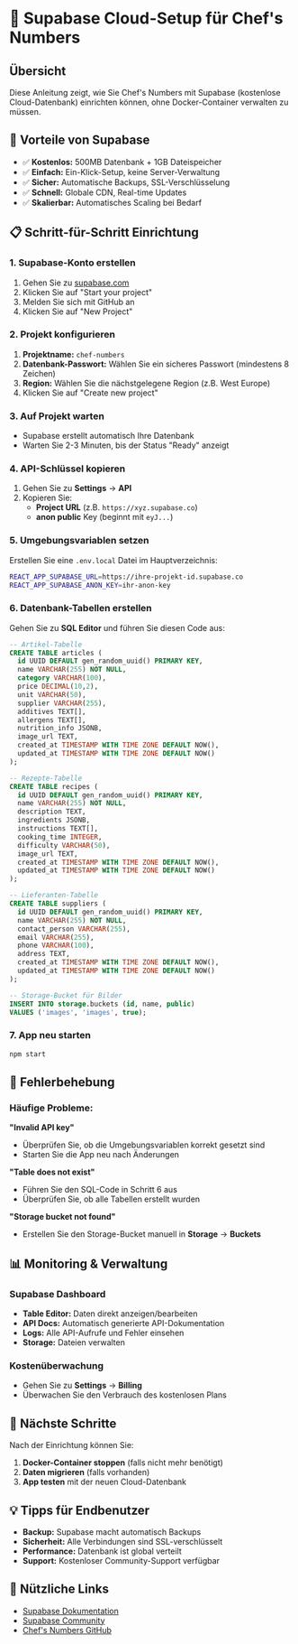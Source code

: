 # 🚀 Supabase Cloud-Setup für Chef's Numbers

## Übersicht
Diese Anleitung zeigt, wie Sie Chef's Numbers mit Supabase (kostenlose Cloud-Datenbank) einrichten können, ohne Docker-Container verwalten zu müssen.

## 🎯 Vorteile von Supabase
- ✅ **Kostenlos:** 500MB Datenbank + 1GB Dateispeicher
- ✅ **Einfach:** Ein-Klick-Setup, keine Server-Verwaltung
- ✅ **Sicher:** Automatische Backups, SSL-Verschlüsselung
- ✅ **Schnell:** Globale CDN, Real-time Updates
- ✅ **Skalierbar:** Automatisches Scaling bei Bedarf

## 📋 Schritt-für-Schritt Einrichtung

### 1. Supabase-Konto erstellen
1. Gehen Sie zu [supabase.com](https://supabase.com)
2. Klicken Sie auf "Start your project"
3. Melden Sie sich mit GitHub an
4. Klicken Sie auf "New Project"

### 2. Projekt konfigurieren
1. **Projektname:** `chef-numbers`
2. **Datenbank-Passwort:** Wählen Sie ein sicheres Passwort (mindestens 8 Zeichen)
3. **Region:** Wählen Sie die nächstgelegene Region (z.B. West Europe)
4. Klicken Sie auf "Create new project"

### 3. Auf Projekt warten
- Supabase erstellt automatisch Ihre Datenbank
- Warten Sie 2-3 Minuten, bis der Status "Ready" anzeigt

### 4. API-Schlüssel kopieren
1. Gehen Sie zu **Settings** → **API**
2. Kopieren Sie:
   - **Project URL** (z.B. `https://xyz.supabase.co`)
   - **anon public** Key (beginnt mit `eyJ...`)

### 5. Umgebungsvariablen setzen
Erstellen Sie eine `.env.local` Datei im Hauptverzeichnis:

```bash
REACT_APP_SUPABASE_URL=https://ihre-projekt-id.supabase.co
REACT_APP_SUPABASE_ANON_KEY=ihr-anon-key
```

### 6. Datenbank-Tabellen erstellen
Gehen Sie zu **SQL Editor** und führen Sie diesen Code aus:

```sql
-- Artikel-Tabelle
CREATE TABLE articles (
  id UUID DEFAULT gen_random_uuid() PRIMARY KEY,
  name VARCHAR(255) NOT NULL,
  category VARCHAR(100),
  price DECIMAL(10,2),
  unit VARCHAR(50),
  supplier VARCHAR(255),
  additives TEXT[],
  allergens TEXT[],
  nutrition_info JSONB,
  image_url TEXT,
  created_at TIMESTAMP WITH TIME ZONE DEFAULT NOW(),
  updated_at TIMESTAMP WITH TIME ZONE DEFAULT NOW()
);

-- Rezepte-Tabelle
CREATE TABLE recipes (
  id UUID DEFAULT gen_random_uuid() PRIMARY KEY,
  name VARCHAR(255) NOT NULL,
  description TEXT,
  ingredients JSONB,
  instructions TEXT[],
  cooking_time INTEGER,
  difficulty VARCHAR(50),
  image_url TEXT,
  created_at TIMESTAMP WITH TIME ZONE DEFAULT NOW(),
  updated_at TIMESTAMP WITH TIME ZONE DEFAULT NOW()
);

-- Lieferanten-Tabelle
CREATE TABLE suppliers (
  id UUID DEFAULT gen_random_uuid() PRIMARY KEY,
  name VARCHAR(255) NOT NULL,
  contact_person VARCHAR(255),
  email VARCHAR(255),
  phone VARCHAR(100),
  address TEXT,
  created_at TIMESTAMP WITH TIME ZONE DEFAULT NOW(),
  updated_at TIMESTAMP WITH TIME ZONE DEFAULT NOW()
);

-- Storage-Bucket für Bilder
INSERT INTO storage.buckets (id, name, public) 
VALUES ('images', 'images', true);
```

### 7. App neu starten
```bash
npm start
```

## 🔧 Fehlerbehebung

### Häufige Probleme:

**"Invalid API key"**
- Überprüfen Sie, ob die Umgebungsvariablen korrekt gesetzt sind
- Starten Sie die App neu nach Änderungen

**"Table does not exist"**
- Führen Sie den SQL-Code in Schritt 6 aus
- Überprüfen Sie, ob alle Tabellen erstellt wurden

**"Storage bucket not found"**
- Erstellen Sie den Storage-Bucket manuell in **Storage** → **Buckets**

## 📊 Monitoring & Verwaltung

### Supabase Dashboard
- **Table Editor:** Daten direkt anzeigen/bearbeiten
- **API Docs:** Automatisch generierte API-Dokumentation
- **Logs:** Alle API-Aufrufe und Fehler einsehen
- **Storage:** Dateien verwalten

### Kostenüberwachung
- Gehen Sie zu **Settings** → **Billing**
- Überwachen Sie den Verbrauch des kostenlosen Plans

## 🚀 Nächste Schritte

Nach der Einrichtung können Sie:
1. **Docker-Container stoppen** (falls nicht mehr benötigt)
2. **Daten migrieren** (falls vorhanden)
3. **App testen** mit der neuen Cloud-Datenbank

## 💡 Tipps für Endbenutzer

- **Backup:** Supabase macht automatisch Backups
- **Sicherheit:** Alle Verbindungen sind SSL-verschlüsselt
- **Performance:** Datenbank ist global verteilt
- **Support:** Kostenloser Community-Support verfügbar

## 🔗 Nützliche Links

- [Supabase Dokumentation](https://supabase.com/docs)
- [Supabase Community](https://github.com/supabase/supabase/discussions)
- [Chef's Numbers GitHub](https://github.com/ihr-username/chef-numbers)
